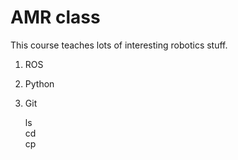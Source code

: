 # AMR class

This course teaches lots of interesting robotics stuff.  
 1. ROS
 2. Python
 3. Git 

    ls  
    cd  
    cp  